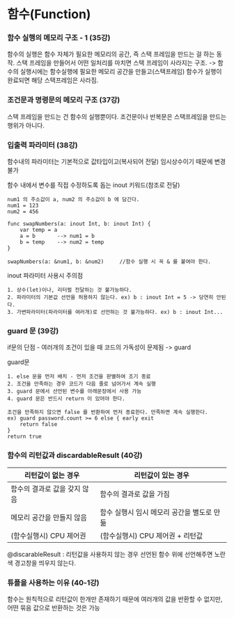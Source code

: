 # 함수(Function) 

### 함수 실행의 메모리 구조 - 1 (35강)

함수의 실행은 함수 자체가 필요한 메모리의 공간, 즉 스택 프레임을 만드는 걸 하는 동작. 스택 프레임을 만들어서 어떤 일처리를 마치면 스택 프레임이 사라지는 구조. -> 함수의 실행시에는 함수실행에 필요한 메모리 공간을 만들고(스택프레임) 함수가 실행이 완료되면 해당 스택프레임은 사라짐.

### 조건문과 명령문의 메모리 구조 (37강)

스택 프레임을 만드는 건 함수의 실행뿐이다. 조건문이나 반복문은 스택프레임을 만드는 행위가 아니다.

### 입출력 파라미터 (38강)

함수내의 파라미터는 기본적으로 값타입이고(복사되어 전달) 임시상수이기 때문에 변경 불가

함수 내에서 변수를 직접 수정하도록 돕는 inout 키워드(참조로 전달)

    num1 의 주소값이 a, num2 의 주소값이 b 에 담긴다.
    num1 = 123
    num2 = 456
    
    func swapNumbers(a: inout Int, b: inout Int) {
        var temp = a
        a = b       --> num1 = b
        b = temp    --> num2 = temp
    }
    
    swapNumbers(a: &num1, b: &num2)     //함수 실행 시 꼭 & 를 붙여야 한다. 

inout 파라미터 사용시 주의점

    1. 상수(let)이나, 리터럴 전달하는 것 불가능하다.
    2. 파라미터의 기본값 선언을 허용하지 않는다. ex) b : inout Int = 5 -> 당연히 안된다.
    3. 가변파라미터(파라미터를 여러개)로 선언하는 것 불가능하다. ex) b : inout Int...

### guard 문 (39강)

if문의 단점 - 여러개의 조건이 있을 때 코드의 가독성이 문제됨 -> guard

guard문
    
    1. else 문을 먼저 배치 - 먼저 조건을 판별하여 조기 종료
    2. 조건을 만족하는 경우 코드가 다음 줄로 넘어가서 계속 실행
    3. guard 문에서 선언된 변수를 아래문장에서 사용 가능
    4. guard 문은 반드시 return 이 있어야 한다.
    
    조건을 만족하지 않으면 false 를 반환하여 먼저 종료한다. 만족하면 계속 실행한다.
    ex) guard password.count >= 6 else { early exit
        return false
    }
    return true

### 함수의 리턴값과 discardableResult (40강)

| 리턴값이 없는 경우| 리턴값이 있는 경우 |
| ------ | ------ |
| 함수의 결과로 값을 갖지 않음 | 함수의 결과로 값을 가짐 |
| 메모리 공간을 만들지 않음 | 함수 실행시 임시 메모리 공간을 별도로 만듦 | 
| (함수실행시) CPU 제어권 | (함수실행시) CPU 제어권 + 리턴값 |

@discarableResult : 리턴값을 사용하지 않는 경우 선언된 함수 위에 선언해주면 노란색 경고창을 띄우지 않는다.

### 튜플을 사용하는 이유 (40-1강)

함수는 원칙적으로 리턴값이 한개만 존재하기 때문에 여러개의 값을 반환할 수 없지만, 어떤 묶음 값으로 반환하는 것은 가능


